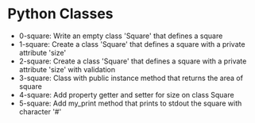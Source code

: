 # Python Classes

- 0-square: Write an empty class 'Square' that defines a square
- 1-square: Create a class 'Square' that defines a square with a private attribute 'size'
- 2-square: Create a class 'Square' that defines a square with a private attribute 'size' with validation
- 3-square: Class with public instance method that returns the area of square
- 4-square: Add property getter and setter for size on class Square
- 5-square: Add my_print method that prints to stdout the square with character '#'
